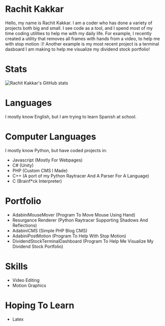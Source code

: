 # Rachit Kakkar
Hello, my name is Rachit Kakkar. I am a coder who has done a variety of projects both big and small. I see code as a tool, and I spend most of my time coding utilities to help me with my daily life. For example, I recently created a utility that removes all frames with hands from a video, to help me with stop motion :)! Another example is my most recent project is a terminal dasboard I am making to help me visualize my dividend stock portfolio!

# Stats
![Rachit Kakkar's GitHub stats](https://github-readme-stats.vercel.app/api?username=rachitkakkar&count_private=true)

# Languages
I mostly know English, but I am trying to learn Spanish at school.

# Computer Languages
I mostly know Python, but have coded projects in:
- Javascript (Mostly For Webpages)
- C# (Unity)
- PHP (Custom CMS I Made)
- C++ (A port of my Python Raytracer And A Parser For A Language)
- C (Brainf\*ck Interpreter)

# Portfolio
- AdabiniMouseMover (Program To Move Mouse Using Hand)
- Resurgance Renderer (Python Raytracer Supporting Shadows And Reflections)
- AdabiniCMS (Simple PHP Blog CMS)
- AdabiniPostMotion (Program To Help With Stop Motion)
- DividendStockTerminalDashboard (Program To Help Me Visualize My Dividend Stock Portfolio)

# Skills
- Video Editing
- Motion Graphics

# Hoping To Learn
- Latex
